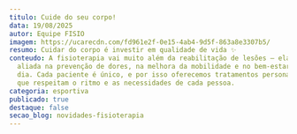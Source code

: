 ```yaml
---
titulo: Cuide do seu corpo!
data: 19/08/2025
autor: Equipe FISIO
imagem: https://ucarecdn.com/fd961e2f-0e15-4ab4-9d5f-863a8e3307b5/
resumo: Cuidar do corpo é investir em qualidade de vida ✨
conteudo: A fisioterapia vai muito além da reabilitação de lesões — ela é uma
  aliada na prevenção de dores, na melhora da mobilidade e no bem-estar no dia a
  dia. Cada paciente é único, e por isso oferecemos tratamentos personalizados
  que respeitam o ritmo e as necessidades de cada pessoa.
categoria: esportiva
publicado: true
destaque: false
secao_blog: novidades-fisioterapia
---
```

